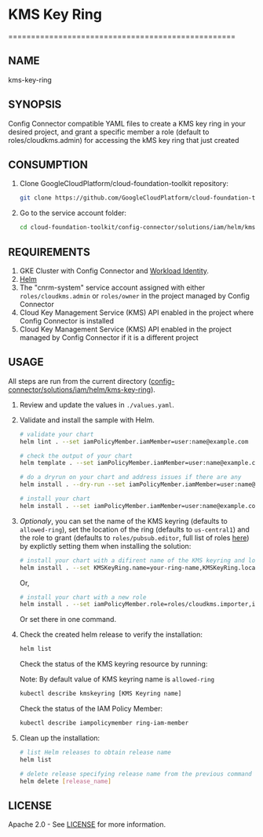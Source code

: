 # KMS Key Ring

==================================================

## NAME

  kms-key-ring

## SYNOPSIS

  Config Connector compatible YAML files to create a KMS key ring in your desired project, and grant a specific member a role (default to roles/cloudkms.admin) for accessing the kMS key ring that just created

## CONSUMPTION

  1. Clone GoogleCloudPlatform/cloud-foundation-toolkit repository:

      ```bash
      git clone https://github.com/GoogleCloudPlatform/cloud-foundation-toolkit.git
      ```

  1. Go to the service account folder:

      ```bash
      cd cloud-foundation-toolkit/config-connector/solutions/iam/helm/kms-key-ring
      ```

## REQUIREMENTS

1. GKE Cluster with Config Connector and [Workload Identity](https://cloud.google.com/kubernetes-engine/docs/how-to/workload-identity#enable_workload_identity_on_a_new_cluster).
1. [Helm](../../../README.md#helm)
1. The "cnrm-system" service account assigned with either `roles/cloudkms.admin` or `roles/owner` in the
  project managed by Config Connector
1. Cloud Key Management Service (KMS) API enabled in the project where Config
      Connector is installed
1. Cloud Key Management Service (KMS) API enabled in the project managed by
      Config Connector if it is a different project

## USAGE

All steps are run from the current directory ([config-connector/solutions/iam/helm/kms-key-ring](.)).

1. Review and update the values in `./values.yaml`.

1. Validate and install the sample with Helm.

    ```bash
    # validate your chart
    helm lint . --set iamPolicyMember.iamMember=user:name@example.com

    # check the output of your chart
    helm template . --set iamPolicyMember.iamMember=user:name@example.com

    # do a dryrun on your chart and address issues if there are any
    helm install . --dry-run --set iamPolicyMember.iamMember=user:name@example.com --generate-name

    # install your chart
    helm install . --set iamPolicyMember.iamMember=user:name@example.com --generate-name
    ```

1. _Optionaly_, you can set the name of the KMS keyring (defaults to `allowed-ring`), set the location of the ring (defaults to `us-central1`) and the role to grant (defaults to `roles/pubsub.editor`, full list of roles [here](https://cloud.google.com/iam/docs/understanding-roles#pub-sub-roles)) by explictly setting them when installing the solution:

    ```bash
    # install your chart with a difirent name of the KMS keyring and location
    helm install . --set KMSKeyRing.name=your-ring-name,KMSKeyRing.location=us-west1,iamPolicyMember.iamMember=user:name@example.com --generate-name
    ```
    Or,
    ```bash
    # install your chart with a new role
    helm install . --set iamPolicyMember.role=roles/cloudkms.importer,iamPolicyMember.iamMember=user:name@example.com --generate-name
    ```
    Or set there in one command.

1. Check the created helm release to verify the installation:
    ```bash
    helm list
    ```
    Check the status of the KMS keyring resource by running:

    Note: By default value of KMS keyring name is ```allowed-ring```

    ```bash
    kubectl describe kmskeyring [KMS Keyring name]
    ```
    Check the status of the IAM Policy Member:
    ```bash
    kubectl describe iampolicymember ring-iam-member
    ```

1. Clean up the installation:

    ```bash
    # list Helm releases to obtain release name
    helm list

    # delete release specifying release name from the previous command output.
    helm delete [release_name]
    ```

## LICENSE

Apache 2.0 - See [LICENSE](/LICENSE) for more information.
